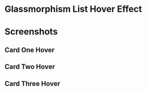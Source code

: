 # Glassmorphism List Hover Effect



# Screenshots



## Card One Hover



## Card Two Hover



## Card Three Hover



